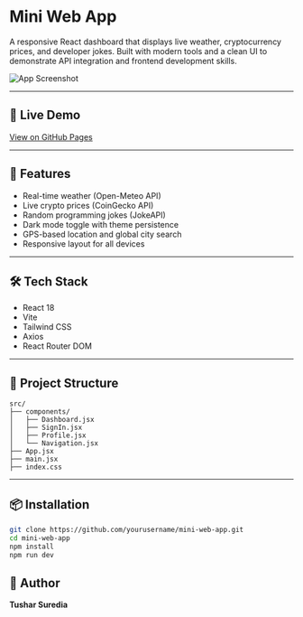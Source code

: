 # Mini Web App

A responsive React dashboard that displays live weather, cryptocurrency prices, and developer jokes. Built with modern tools and a clean UI to demonstrate API integration and frontend development skills.

![App Screenshot](https://github.com/user-attachments/assets/your-image-here) <!-- Replace with actual screenshot URL -->

---

## 🔗 Live Demo

[View on GitHub Pages]([https://yourusername.github.io/mini-web-app]) <!-- Replace with your actual deployed link -->

---

## 🚀 Features

- Real-time weather (Open-Meteo API)
- Live crypto prices (CoinGecko API)
- Random programming jokes (JokeAPI)
- Dark mode toggle with theme persistence
- GPS-based location and global city search
- Responsive layout for all devices

---

## 🛠️ Tech Stack

- React 18
- Vite
- Tailwind CSS
- Axios
- React Router DOM

---

## 📁 Project Structure

```
src/
├── components/
│   ├── Dashboard.jsx
│   ├── SignIn.jsx
│   ├── Profile.jsx
│   └── Navigation.jsx
├── App.jsx
├── main.jsx
├── index.css
```

---

## 📦 Installation

```bash
git clone https://github.com/yourusername/mini-web-app.git
cd mini-web-app
npm install
npm run dev
```


## 👤 Author

**Tushar Suredia**  

